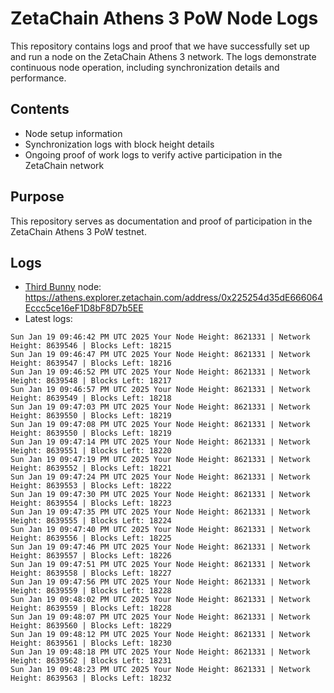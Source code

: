 # ZetaChain Athens 3 PoW Node Logs
This repository contains logs and proof that we have successfully set up and run a node on the ZetaChain Athens 3 network. The logs demonstrate continuous node operation, including synchronization details and performance.

## Contents
- Node setup information
- Synchronization logs with block height details
- Ongoing proof of work logs to verify active participation in the ZetaChain network

## Purpose
This repository serves as documentation and proof of participation in the ZetaChain Athens 3 PoW testnet.

## Logs

- [Third Bunny](https://thirdbunny.xyz/) node: https://athens.explorer.zetachain.com/address/0x225254d35dE666064Eccc5ce16eF1D8bF8D7b5EE
- Latest logs:
```
Sun Jan 19 09:46:42 PM UTC 2025 Your Node Height: 8621331 | Network Height: 8639546 | Blocks Left: 18215
Sun Jan 19 09:46:47 PM UTC 2025 Your Node Height: 8621331 | Network Height: 8639547 | Blocks Left: 18216
Sun Jan 19 09:46:52 PM UTC 2025 Your Node Height: 8621331 | Network Height: 8639548 | Blocks Left: 18217
Sun Jan 19 09:46:57 PM UTC 2025 Your Node Height: 8621331 | Network Height: 8639549 | Blocks Left: 18218
Sun Jan 19 09:47:03 PM UTC 2025 Your Node Height: 8621331 | Network Height: 8639550 | Blocks Left: 18219
Sun Jan 19 09:47:08 PM UTC 2025 Your Node Height: 8621331 | Network Height: 8639550 | Blocks Left: 18219
Sun Jan 19 09:47:14 PM UTC 2025 Your Node Height: 8621331 | Network Height: 8639551 | Blocks Left: 18220
Sun Jan 19 09:47:19 PM UTC 2025 Your Node Height: 8621331 | Network Height: 8639552 | Blocks Left: 18221
Sun Jan 19 09:47:24 PM UTC 2025 Your Node Height: 8621331 | Network Height: 8639553 | Blocks Left: 18222
Sun Jan 19 09:47:30 PM UTC 2025 Your Node Height: 8621331 | Network Height: 8639554 | Blocks Left: 18223
Sun Jan 19 09:47:35 PM UTC 2025 Your Node Height: 8621331 | Network Height: 8639555 | Blocks Left: 18224
Sun Jan 19 09:47:40 PM UTC 2025 Your Node Height: 8621331 | Network Height: 8639556 | Blocks Left: 18225
Sun Jan 19 09:47:46 PM UTC 2025 Your Node Height: 8621331 | Network Height: 8639557 | Blocks Left: 18226
Sun Jan 19 09:47:51 PM UTC 2025 Your Node Height: 8621331 | Network Height: 8639558 | Blocks Left: 18227
Sun Jan 19 09:47:56 PM UTC 2025 Your Node Height: 8621331 | Network Height: 8639559 | Blocks Left: 18228
Sun Jan 19 09:48:02 PM UTC 2025 Your Node Height: 8621331 | Network Height: 8639559 | Blocks Left: 18228
Sun Jan 19 09:48:07 PM UTC 2025 Your Node Height: 8621331 | Network Height: 8639560 | Blocks Left: 18229
Sun Jan 19 09:48:12 PM UTC 2025 Your Node Height: 8621331 | Network Height: 8639561 | Blocks Left: 18230
Sun Jan 19 09:48:18 PM UTC 2025 Your Node Height: 8621331 | Network Height: 8639562 | Blocks Left: 18231
Sun Jan 19 09:48:23 PM UTC 2025 Your Node Height: 8621331 | Network Height: 8639563 | Blocks Left: 18232
```
